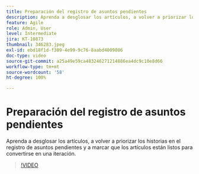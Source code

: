 ```yaml
---
title: Preparación del registro de asuntos pendientes
description: Aprenda a desglosar los artículos, a volver a priorizar los historias en el registro de asuntos pendientes y a marcar que los artículos están listos para convertirse en una iteración.
feature: Agile
role: Admin, User
level: Intermediate
jira: KT-10873
thumbnail: 346283.jpeg
exl-id: ebd18f1d-f309-4e99-9c76-8aabd4009806
doc-type: video
source-git-commit: a25a49e59ca483246271214886ea4dc9c10e8d66
workflow-type: tm+mt
source-wordcount: '58'
ht-degree: 100%

---
```


# Preparación del registro de asuntos pendientes

Aprenda a desglosar los artículos, a volver a priorizar los historias en el registro de asuntos pendientes y a marcar que los artículos están listos para convertirse en una iteración.

>[!VIDEO](https://video.tv.adobe.com/v/346283/?quality=12&learn=on)
